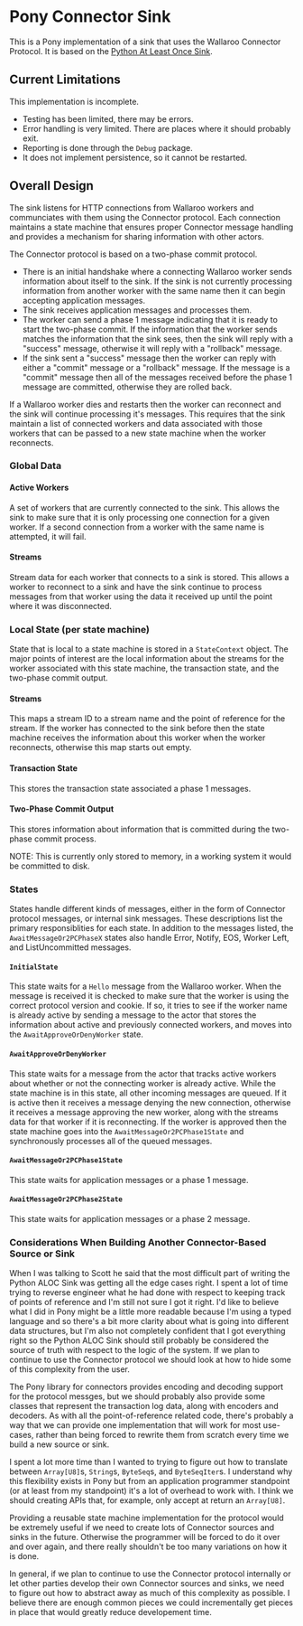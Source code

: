 # Pony Connector Sink

This is a Pony implementation of a sink that uses the Wallaroo Connector Protocol. It is based on the [Python At Least Once Sink](https://github.com/WallarooLabs/wallaroo/blob/master/testing/correctness/tests/aloc_sink).

## Current Limitations

This implementation is incomplete.

* Testing has been limited, there may be errors.
* Error handling is very limited. There are places where it should probably exit.
* Reporting is done through the `Debug` package.
* It does not implement persistence, so it cannot be restarted.

## Overall Design

The sink listens for HTTP connections from Wallaroo workers and communciates with them using the Connector protocol. Each connection maintains a state machine that ensures proper Connector message handling and provides a mechanism for sharing information with other actors.

The Connector protocol is based on a two-phase commit protocol.

* There is an initial handshake where a connecting Wallaroo worker sends information about itself to the sink. If the sink is not currently processing information from another worker with the same name then it can begin accepting application messages.
* The sink receives application messages and processes them.
* The worker can send a phase 1 message indicating that it is ready to start the two-phase commit. If the information that the worker sends matches the information that the sink sees, then the sink will reply with a "success" message, otherwise it will reply with a "rollback" message.
* If the sink sent a "success" message then the worker can reply with either a "commit" message or a "rollback" message. If the message is a "commit" message then all of the messages received before the phase 1 message are committed, otherwise they are rolled back.

If a Wallaroo worker dies and restarts then the worker can reconnect and the sink will continue processing it's messages. This requires that the sink maintain a list of connected workers and data associated with those workers that can be passed to a new state machine when the worker reconnects.

### Global Data

#### Active Workers

A set of workers that are currently connected to the sink. This allows the sink to make sure that it is only processing one connection for a given worker. If a second connection from a worker with the same name is attempted, it will fail.

#### Streams

Stream data for each worker that connects to a sink is stored. This allows a worker to reconnect to a sink and have the sink continue to process messages from that worker using the data it received up until the point where it was disconnected.

### Local State (per state machine)

State that is local to a state machine is stored in a `StateContext` object. The major points of interest are the local information about the streams for the worker associated with this state machine, the transaction state, and the two-phase commit output.

#### Streams

This maps a stream ID to a stream name and the point of reference for the stream. If the worker has connected to the sink before then the state machine receives the information about this worker when the worker reconnects, otherwise this map starts out empty.

#### Transaction State

This stores the transaction state associated a phase 1 messages.

#### Two-Phase Commit Output

This stores information about information that is committed during the two-phase commit process.

NOTE: This is currently only stored to memory, in a working system it would be committed to disk.

### States

States handle different kinds of messages, either in the form of Connector protocol messages, or internal sink messages. These descriptions list the primary responsiblities for each state. In addition to the messages listed, the `AwaitMessageOr2PCPhaseX` states also handle Error, Notify, EOS, Worker Left, and ListUncommitted messages.

#### `InitialState`

This state waits for a `Hello` message from the Wallaroo worker. When the message is received it is checked to make sure that the worker is using the correct protocol version and cookie. If so, it tries to see if the worker name is already active by sending a message to the actor that stores the information about active and previously connected workers, and moves into the `AwaitApproveOrDenyWorker` state.

#### `AwaitApproveOrDenyWorker`

This state waits for a message from the actor that tracks active workers about whether or not the connecting worker is already active. While the state machine is in this state, all other incoming messages are queued. If it is active then it receives a message denying the new connection, otherwise it receives a message approving the new worker, along with the streams data for that worker if it is reconnecting. If the worker is approved then the state machine goes into the `AwaitMessageOr2PCPhase1State` and synchronously processes all of the queued messages.

#### `AwaitMessageOr2PCPhase1State`

This state waits for application messages or a phase 1 message.

#### `AwaitMessageOr2PCPhase2State`

This state waits for application messages or a phase 2 message.

### Considerations When Building Another Connector-Based Source or Sink

When I was talking to Scott he said that the most difficult part of writing the Python ALOC Sink was getting all the edge cases right. I spent a lot of time trying to reverse engineer what he had done with respect to keeping track of points of reference and I'm still not sure I got it right. I'd like to believe what I did in Pony might be a little more readable because I'm using a typed language and so there's a bit more clarity about what is going into different data structures, but I'm also not completely confident that I got everything right so the Python ALOC Sink should still probably be considered the source of truth with respect to the logic of the system. If we plan to continue to use the Connector protocol we should look at how to hide some of this complexity from the user.

The Pony library for connectors provides encoding and decoding support for the protocol messges, but we should probably also provide some classes that represent the transaction log data, along with encoders and decoders. As with all the point-of-reference related code, there's probably a way that we can provide one implementation that will work for most use-cases, rather than being forced to rewrite them from scratch every time we build a new source or sink.

I spent a lot more time than I wanted to trying to figure out how to translate between `Array[U8]`s, `String`s, `ByteSeq`s, and `ByteSeqIter`s. I understand why this flexibility exists in Pony but from an application programmer standpoint (or at least from my standpoint) it's a lot of overhead to work with. I think we should creating APIs that, for example, only accept at return an `Array[U8]`.

Providing a reusable state machine implementation for the protocol would be extremely useful if we need to create lots of Connector sources and sinks in the future. Otherwise the programmer will be forced to do it over and over again, and there really shouldn't be too many variations on how it is done.

In general, if we plan to continue to use the Connector protocol internally or let other parties develop their own Connector sources and sinks, we need to figure out how to abstract away as much of this complexity as possible. I believe there are enough common pieces we could incrementally get pieces in place that would greatly reduce developement time.
